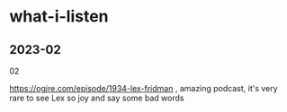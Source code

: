 # what-i-listen

## 2023-02

02

https://ogjre.com/episode/1934-lex-fridman , amazing podcast, it's very rare to see Lex so joy and say some bad words
